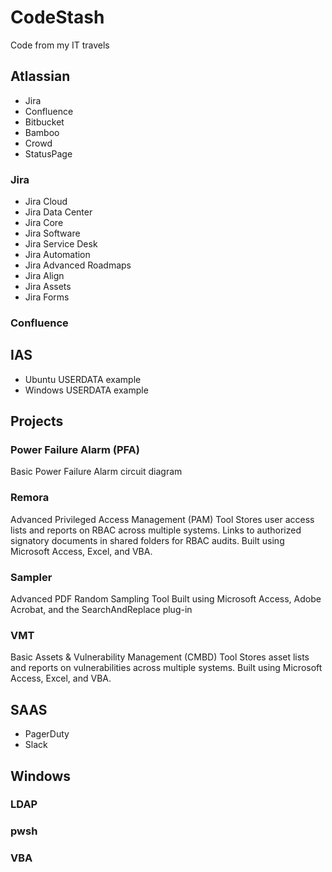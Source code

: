 # CodeStash

Code from my IT travels

## Atlassian

- Jira
- Confluence
- Bitbucket
- Bamboo
- Crowd
- StatusPage

### Jira

- Jira Cloud
- Jira Data Center
- Jira Core
- Jira Software
- Jira Service Desk
- Jira Automation
- Jira Advanced Roadmaps
- Jira Align
- Jira Assets
- Jira Forms

### Confluence

## IAS

- Ubuntu USERDATA example
- Windows USERDATA example

## Projects

### Power Failure Alarm (PFA)

Basic Power Failure Alarm circuit diagram

### Remora

Advanced Privileged Access Management (PAM) Tool
Stores user access lists and reports on RBAC across multiple systems.
Links to authorized signatory documents in shared folders for RBAC audits.
Built using Microsoft Access, Excel, and VBA.

### Sampler

Advanced PDF Random Sampling Tool
Built using Microsoft Access, Adobe Acrobat, and the SearchAndReplace plug-in

### VMT

Basic Assets & Vulnerability Management (CMBD) Tool
Stores asset lists and reports on vulnerabilities across multiple systems.
Built using Microsoft Access, Excel, and VBA.

## SAAS

- PagerDuty
- Slack

## Windows

### LDAP

### pwsh

### VBA
